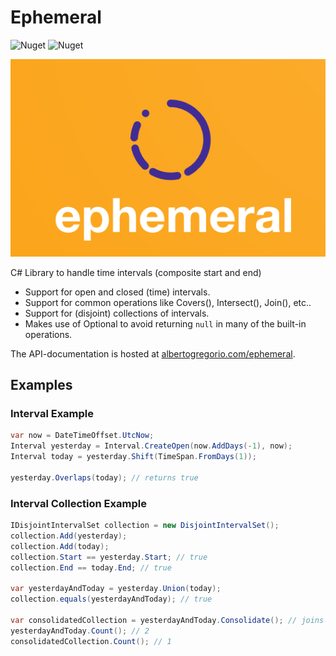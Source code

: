 # Ephemeral

![Nuget](https://img.shields.io/nuget/dt/ephemeral?style=for-the-badge)
![Nuget](https://img.shields.io/nuget/v/ephemeral?style=for-the-badge)

![](docs/img/EphemeralLogoCropped.png)

C# Library to handle time intervals (composite start and end)

- Support for open and closed (time) intervals.
- Support for common operations like Covers(), Intersect(), Join(), etc..
- Support for (disjoint) collections of intervals.
- Makes use of Optional to avoid returning `null` in many of the built-in operations.

The API-documentation is hosted at [albertogregorio.com/ephemeral](https://albertogregorio.com/ephemeral).

## Examples

### Interval Example

```csharp
var now = DateTimeOffset.UtcNow;
Interval yesterday = Interval.CreateOpen(now.AddDays(-1), now);
Interval today = yesterday.Shift(TimeSpan.FromDays(1));

yesterday.Overlaps(today); // returns true
```

### Interval Collection Example

```csharp
IDisjointIntervalSet collection = new DisjointIntervalSet();
collection.Add(yesterday);
collection.Add(today);
collection.Start == yesterday.Start; // true
collection.End == today.End; // true

var yesterdayAndToday = yesterday.Union(today);
collection.equals(yesterdayAndToday); // true

var consolidatedCollection = yesterdayAndToday.Consolidate(); // joins the two internal intervals into one
yesterdayAndToday.Count(); // 2
consolidatedCollection.Count(); // 1

```

